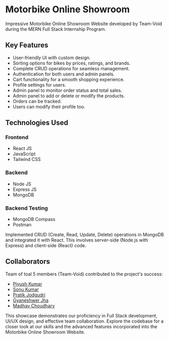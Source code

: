 # Motorbike Online Showroom

Impressive Motorbike Online Showroom Website developed by Team-Void during the MERN Full Stack Internship Program.


## Key Features

- User-friendly UI with custom design.
- Sorting options for bikes by prices, ratings, and brands.
- Complete CRUD operations for seamless management.
- Authentication for both users and admin panels.
- Cart functionality for a smooth shopping experience.
- Profile settings for users.
- Admin panel to monitor order status and total sales.
- Admin panel to add or delete or modify the products.
- Orders can be tracked.
- Users can modify their profile too.

## Technologies Used

### Frontend
- React JS
- JavaScript
- Tailwind CSS

### Backend
- Node JS
- Express JS
- MongoDB

### Backend Testing
- MongoDB Compass
- Postman

Implemented CRUD (Create, Read, Update, Delete) operations in MongoDB and integrated it with React. This involves server-side (Node.js with Express) and client-side (React) code.


## Collaborators

Team of toal 5 members (Team-Void) contributed to the project's success:

- [Piyush Kumar](https://github.com/piyushkumar24)
- [Sonu Kumar](https://github.com/SonukumarCSE)
- [Pratik Jodgudri](https://github.com/Pratik-Jodgudri)
- [Gyaneshwer Jha](https://github.com/GyaneshwerJha)
- [Madhav Choudhary](https://github.com/madhavc9)

This showcase demonstrates our proficiency in Full Stack development, UI/UX design, and effective team collaboration. Explore the codebase for a closer look at our skills and the advanced features incorporated into the Motorbike Online Showroom Website.
